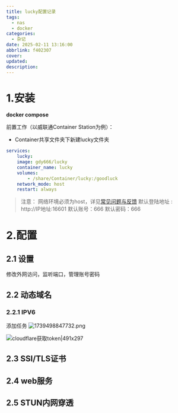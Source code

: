 ```yaml
---
title: lucky配置记录
tags:
  - nas
  - docker
categories:
  - 杂记
date: 2025-02-11 13:16:00
abbrlink: f402307
cover: 
updated: 
description:
---
```

# 1.安装

**docker compose**

前置工作（以威联通Container Station为例）：

- Container共享文件夹下新建lucky文件夹
```yaml
services:
	lucky:
	image: gdy666/lucky
	container_name: lucky
	volumes:
		- /share/Container/lucky:/goodluck
	network_mode: host
	restart: always
```

> 注意：
> 网络环境必须为host，详见[常见问题与反馈](https://lucky666.cn/docs/problemset)
> 默认登陆地址 : http://IP地址:16601
> 默认账号：666
> 默认密码：666

# 2.配置
## 2.1 设置
修改外网访问，监听端口，管理账号密码
## 2.2 动态域名
### 2.2.1 IPV6
添加任务
<img src="https://lsky.kissshot.site/img/2025/02/14/67aea56f750b3.png" alt="1739498847732.png" title="1739498847732.png" />

![cloudflare获取token|491x297](https://lsky.kissshot.site/img/2025/02/14/67aea56f750b3.png)
## 2.3 SSl/TLS证书
## 2.4 web服务
## 2.5  STUN内网穿透
